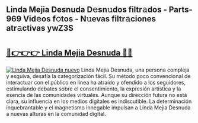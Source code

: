 ## Linda Mejia Desnuda D𝚎sn𝚞dos filtr𝚊dos - Parts-969 Vid𝚎os f𝚘tos - N𝚞evas filtr𝚊ciones atr𝚊ctivas ywZ3S

# <h2><a href="http://mb1xfyf.tromn.icu/?c=Linda+Mejia+Desnuda">🔗👉👉👉 Linda Mejia Desnuda 🔗🔗</a></h2>

[![Linda Mejia Desnuda nuevo](https://i.imgur.com/pEAQMta.gif)](http://mb1xfyf.tromn.icu/?c=Linda+Mejia+Desnuda)
Linda Mejia Desnuda, una persona compleja y esquiva, desafía la categorización fácil. Su método poco convencional de interactuar con el público en línea ha atraído y ofendido a los seguidores, estimulando debates sobre el consentimiento, la expresión artística y la esencia de las comunidades virtuales. Aunque su dirección futura no está clara, su influencia en los medios digitales es indiscutible. La determinación inquebrantable y el magnetismo innegable impulsan a Linda Mejia Desnuda a nuevas alturas en la comunidad digital.

